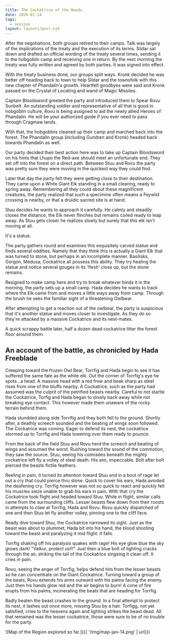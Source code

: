 ```yaml
---
title: The Cockatrice of the Woods
date: 2020-01-14
tags:
  - session
layout: layouts/post.njk
---
```


After the negotiations, both groups retired to their camps. Talk was largely of the implications of the treaty and the execution of its terms. Sildar sat down and drafted an official wording of the treaty several times, sending it to the hobgoblin camp and receiving one in return. By the next morning the treaty was fully written and agreed by both parties. It was signed into effect.

With the treaty business done, our groups split ways. Kronk decided he was better off heading back to town to help Sildar and the townsfolk with this new chapter of Phandalin's growth. Heartfelt goodbyes were said and Kronk passed on the Crystal of Locating and wand of Magic Missiles.

Captain Bloodsword greeted the party and introduced them to Spear Rovu Sunbelt. An outstanding soldier and representative of all that is good in hobgoblin culture, Rovu is being assigned to aid the newly allied Heroes of Phandalin. He will be your authorized guide if you ever need to pass through Cragmaw lands.

With that, the hobgoblins cleaned up their camp and marched back into the forest. The Phandalin group (including Gundren and Kronk) headed back towards Phandalin as well.

Our party decided their best action here was to take up Captain Bloodsword on his hints that Lhupo the Red-axe should meet an unfortunate end. They set off into the forest on a direct path. Between Stuu and Rovu the party was pretty sure they were moving in the quickest way they could find.

Later that day the party felt they were getting close to their destination. They came upon a White Giant Elk standing in a small clearing, ready to spring away. Remembering all they could about these magnificent creatures, the party realized that such a specimine often means a Feywild crossing is nearby, or that a druidic sacred site is at hand.

Stuu decides he wants to approach it carefully. He calmly and steadily closes the distance, the Elk never flinches but remains coiled ready to leap away. As Stuu gets closer he realizes slowly but surely that this elk isn't moving at all.

It's a statue.

The party gathers round and examines this exquisitely carved statue and finds several oddities. Namely that they think this is actually a Giant Elk that was turned to stone, but perhaps in an incomplete manner. Basilisks, Gorgon, Medusa, Cockatrice all possess this ability. They try healing the statue and notice several gouges in its 'flesh' close up, but the stone remains.

Resigned to make camp here and try to break whatever binds it in the morning, the party sets up a small camp. Hada decides he wants to track where the Elk came from and moves a little ways away from camp. Through the brush he sees the familiar sight of a threatening Owlbear.

After attempting to get a reaction out of the owlbear, the party is suspicious that it's another statue and moves closer to investigate. As they do so they're attacked by a massive Cockatrice and its nest-mates.

A quick scrappy battle later, half a dozen dead cockatrice litter the forest floor around them.


## An account of the battle, as chronicled by Hada Freeblade

Creeping toward the frozen Owl Bear, Torrfig and Hada begin to see it has suffered the same fate as the white elk. Out the corner of Torrfig's eye he spots...a head. A massive head with a red frow and beak sharp as steel rises from one of the bluffs nearby. A Cockatrice, such as the party had assumed was the culprit of the petrified beasts nearby. Careful to not startle the Cockatrice, Torfig and Hada began to slowly back away while not breaking eye contact. This however made them unaware of the rocky terrain behind them. 

Hada stumbled along side Torrifig and they both fell to the ground. Shortly after, a deathly screech sounded and the beating of wings soon followed. The Cockatrice was coming. Eager to defend its nest, the cockatrice stormed up to Torrfig and Hada towering over them ready to pounce. 

From the back of the field Stuu and Rovu herd the screech and beating of wings and assumed the worst. Rushing toward the sound of the commotion, they saw the source. Stuu, seeing his comrades beneath the mighty cockatrice left fly a volley of steel death. His aim, impeccable. Bolt after bolt pierced the beasts fictile feathers. 

Reeling in pain, it turned its attention toward Stuu and in a bout of rage let out a cry that could pierce thru stone. Quick to cover his ears, Hada avoided the deafening cry. Torrfig however was not so quick to react and quickly felt his muscles sieze unable to grab his ears in pain. With that cry the Cockatrice took flight and headed toward Stuu. While in flight, similar calls came from the surrounding cliffs. Lesser beasts flew down from their roosts in attempts to claw at Torrfig, Hada and Rovu. Rovu quickly dispatched of one and then Stuu let fly another volley, pinning one to the cliff face.

Ready dive toward Stuu, the Cockatrice narrowed its sight. Just as the beast was about to plummet, Hada bit into his hand, the blood shooting toward the beast and paralyzing it mid flight. It falls. 

Torrfig shaking off his paralysis quakes with rage! His eye glow blue the sky grows dark! "Valkur, protect us!!!" Just then a blue bolt of lighting cracks through the air, striking the tail of the Cockatrice singeing it clean off. It cries in pain. 

Rovu, seeing the anger of Torrfig, helps defend him from the lesser beasts so he can concentrate on the Giant Cockatrice. Turning toward a group of the beats, Rovu extends his arms outward with his palms facing the enemy. Just then his hands glow red and the air begins to burn! A cone of fire erupts from his palms, incinerating the beats that are heading for Torrfig.

Badly beaten the beast crashes to the ground. In a final attempt to protect its nest, it lashes out once more, missing Stuu by a hair. Torfigg, not yet satisfied, cries to the heavens again and lighting strikes the beast dead. All that remained was the lesser cockatrice, those were sure to be of no trouble for the party.

![Map of the Region explored so far.]({{ '/img/map-jan-14.png' | url}})